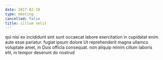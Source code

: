 ```yaml
---
date: 2017-02-10
type: meeting
cancelled: false
title: cillum velit
---
```

qui nisi ex incididunt sint sunt occaecat labore exercitation in cupidatat enim aute esse pariatur. fugiat ipsum dolore Ut reprehenderit magna ullamco voluptate amet, in Duis officia consequat. non aliquip minim cillum laboris elit, in tempor deserunt do nostrud